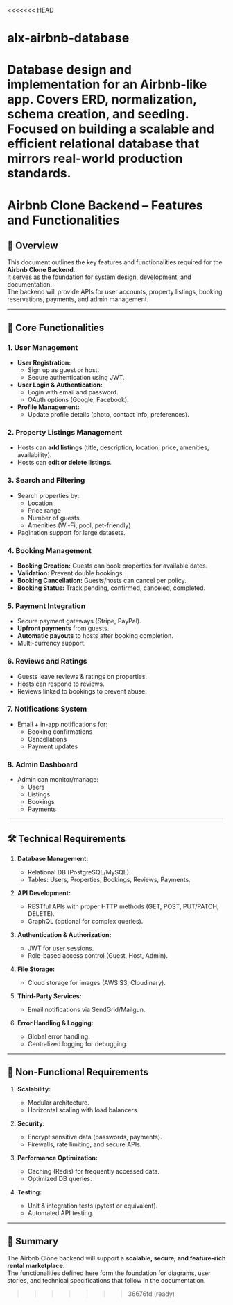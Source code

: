 <<<<<<< HEAD
# alx-airbnb-database
Database design and implementation for an Airbnb-like app. Covers ERD, normalization, schema creation, and seeding. Focused on building a scalable and efficient relational database that mirrors real-world production standards.
=======
# Airbnb Clone Backend – Features and Functionalities

## 🎯 Overview
This document outlines the key features and functionalities required for the **Airbnb Clone Backend**.  
It serves as the foundation for system design, development, and documentation.  
The backend will provide APIs for user accounts, property listings, booking reservations, payments, and admin management.

---

## 🔑 Core Functionalities

### 1. User Management
- **User Registration:**  
  - Sign up as guest or host.  
  - Secure authentication using JWT.  
- **User Login & Authentication:**  
  - Login with email and password.  
  - OAuth options (Google, Facebook).  
- **Profile Management:**  
  - Update profile details (photo, contact info, preferences).  

### 2. Property Listings Management
- Hosts can **add listings** (title, description, location, price, amenities, availability).  
- Hosts can **edit or delete listings**.  

### 3. Search and Filtering
- Search properties by:  
  - Location  
  - Price range  
  - Number of guests  
  - Amenities (Wi-Fi, pool, pet-friendly)  
- Pagination support for large datasets.  

### 4. Booking Management
- **Booking Creation:** Guests can book properties for available dates.  
- **Validation:** Prevent double bookings.  
- **Booking Cancellation:** Guests/hosts can cancel per policy.  
- **Booking Status:** Track pending, confirmed, canceled, completed.  

### 5. Payment Integration
- Secure payment gateways (Stripe, PayPal).  
- **Upfront payments** from guests.  
- **Automatic payouts** to hosts after booking completion.  
- Multi-currency support.  

### 6. Reviews and Ratings
- Guests leave reviews & ratings on properties.  
- Hosts can respond to reviews.  
- Reviews linked to bookings to prevent abuse.  

### 7. Notifications System
- Email + in-app notifications for:  
  - Booking confirmations  
  - Cancellations  
  - Payment updates  

### 8. Admin Dashboard
- Admin can monitor/manage:  
  - Users  
  - Listings  
  - Bookings  
  - Payments  

---

## 🛠 Technical Requirements

1. **Database Management:**  
   - Relational DB (PostgreSQL/MySQL).  
   - Tables: Users, Properties, Bookings, Reviews, Payments.  

2. **API Development:**  
   - RESTful APIs with proper HTTP methods (GET, POST, PUT/PATCH, DELETE).  
   - GraphQL (optional for complex queries).  

3. **Authentication & Authorization:**  
   - JWT for user sessions.  
   - Role-based access control (Guest, Host, Admin).  

4. **File Storage:**  
   - Cloud storage for images (AWS S3, Cloudinary).  

5. **Third-Party Services:**  
   - Email notifications via SendGrid/Mailgun.  

6. **Error Handling & Logging:**  
   - Global error handling.  
   - Centralized logging for debugging.  

---

## 🚀 Non-Functional Requirements

1. **Scalability:**  
   - Modular architecture.  
   - Horizontal scaling with load balancers.  

2. **Security:**  
   - Encrypt sensitive data (passwords, payments).  
   - Firewalls, rate limiting, and secure APIs.  

3. **Performance Optimization:**  
   - Caching (Redis) for frequently accessed data.  
   - Optimized DB queries.  

4. **Testing:**  
   - Unit & integration tests (pytest or equivalent).  
   - Automated API testing.  

---

## 📌 Summary
The Airbnb Clone backend will support a **scalable, secure, and feature-rich rental marketplace**.  
The functionalities defined here form the foundation for diagrams, user stories, and technical specifications that follow in the documentation.


>>>>>>> 36676fd (ready)
